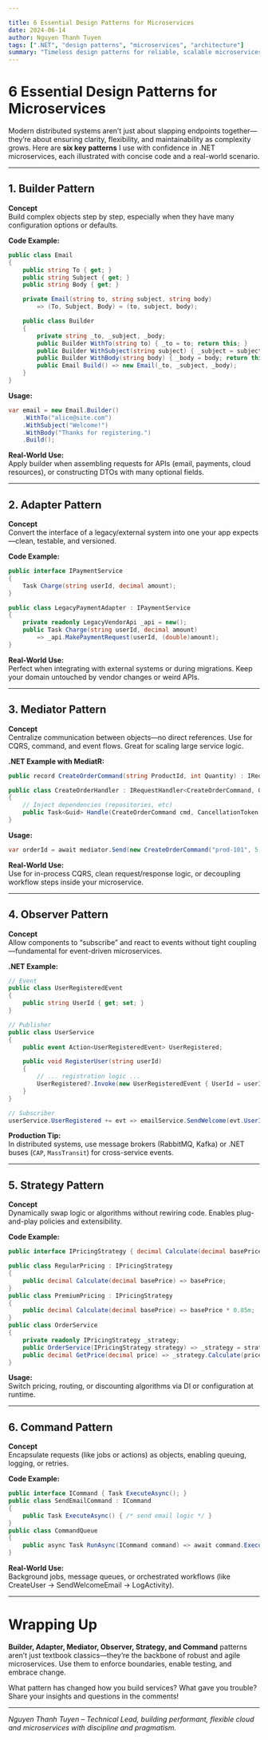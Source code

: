 ```yaml
---

title: 6 Essential Design Patterns for Microservices 
date: 2024-06-14  
author: Nguyen Thanh Tuyen  
tags: [".NET", "design patterns", "microservices", "architecture"]  
summary: "Timeless design patterns for reliable, scalable microservices."  
---
```


# 6 Essential Design Patterns for Microservices

Modern distributed systems aren’t just about slapping endpoints together—they’re about ensuring clarity, flexibility, and maintainability as complexity grows. Here are **six key patterns** I use with confidence in .NET microservices, each illustrated with concise code and a real-world scenario.

---

## 1. Builder Pattern

**Concept**  
Build complex objects step by step, especially when they have many configuration options or defaults.

**Code Example:**  
```csharp
public class Email
{
    public string To { get; }
    public string Subject { get; }
    public string Body { get; }

    private Email(string to, string subject, string body)
        => (To, Subject, Body) = (to, subject, body);

    public class Builder
    {
        private string _to, _subject, _body;
        public Builder WithTo(string to) { _to = to; return this; }
        public Builder WithSubject(string subject) { _subject = subject; return this; }
        public Builder WithBody(string body) { _body = body; return this; }
        public Email Build() => new Email(_to, _subject, _body);
    }
}
```
**Usage:**  
```csharp
var email = new Email.Builder()
    .WithTo("alice@site.com")
    .WithSubject("Welcome!")
    .WithBody("Thanks for registering.")
    .Build();
```
**Real-World Use:**  
Apply builder when assembling requests for APIs (email, payments, cloud resources), or constructing DTOs with many optional fields.

---

## 2. Adapter Pattern

**Concept**  
Convert the interface of a legacy/external system into one your app expects—clean, testable, and versioned.

**Code Example:**  
```csharp
public interface IPaymentService
{
    Task Charge(string userId, decimal amount);
}

public class LegacyPaymentAdapter : IPaymentService
{
    private readonly LegacyVendorApi _api = new();
    public Task Charge(string userId, decimal amount)
        => _api.MakePaymentRequest(userId, (double)amount);
}
```
**Real-World Use:**  
Perfect when integrating with external systems or during migrations. Keep your domain untouched by vendor changes or weird APIs.

---

## 3. Mediator Pattern

**Concept**  
Centralize communication between objects—no direct references. Use for CQRS, command, and event flows. Great for scaling large service logic.

**.NET Example with MediatR:**  
```csharp
public record CreateOrderCommand(string ProductId, int Quantity) : IRequest<Guid>;

public class CreateOrderHandler : IRequestHandler<CreateOrderCommand, Guid>
{
    // Inject dependencies (repositories, etc)
    public Task<Guid> Handle(CreateOrderCommand cmd, CancellationToken ct) {/*...*/}
}
```
**Usage:**  
```csharp
var orderId = await mediator.Send(new CreateOrderCommand("prod-101", 5));
```
**Real-World Use:**  
Use for in-process CQRS, clean request/response logic, or decoupling workflow steps inside your microservice.

---

## 4. Observer Pattern

**Concept**  
Allow components to “subscribe” and react to events without tight coupling—fundamental for event-driven microservices.

**.NET Example:**  
```csharp
// Event
public class UserRegisteredEvent
{
    public string UserId { get; set; }
}

// Publisher
public class UserService
{
    public event Action<UserRegisteredEvent> UserRegistered;

    public void RegisterUser(string userId)
    {
        // ... registration logic ...
        UserRegistered?.Invoke(new UserRegisteredEvent { UserId = userId });
    }
}

// Subscriber
userService.UserRegistered += evt => emailService.SendWelcome(evt.UserId);
```
**Production Tip:**  
In distributed systems, use message brokers (RabbitMQ, Kafka) or .NET buses (`CAP`, `MassTransit`) for cross-service events.

---

## 5. Strategy Pattern

**Concept**  
Dynamically swap logic or algorithms without rewiring code. Enables plug-and-play policies and extensibility.

**Code Example:**  
```csharp
public interface IPricingStrategy { decimal Calculate(decimal basePrice); }

public class RegularPricing : IPricingStrategy
{
    public decimal Calculate(decimal basePrice) => basePrice;
}
public class PremiumPricing : IPricingStrategy
{
    public decimal Calculate(decimal basePrice) => basePrice * 0.85m;
}
public class OrderService
{
    private readonly IPricingStrategy _strategy;
    public OrderService(IPricingStrategy strategy) => _strategy = strategy;
    public decimal GetPrice(decimal price) => _strategy.Calculate(price);
}
```
**Usage:**  
Switch pricing, routing, or discounting algorithms via DI or configuration at runtime.

---

## 6. Command Pattern

**Concept**  
Encapsulate requests (like jobs or actions) as objects, enabling queuing, logging, or retries.

**Code Example:**  
```csharp
public interface ICommand { Task ExecuteAsync(); }
public class SendEmailCommand : ICommand
{
    public Task ExecuteAsync() { /* send email logic */ }
}
public class CommandQueue
{
    public async Task RunAsync(ICommand command) => await command.ExecuteAsync();
}
```
**Real-World Use:**  
Background jobs, message queues, or orchestrated workflows (like CreateUser → SendWelcomeEmail → LogActivity).

---

# Wrapping Up

**Builder, Adapter, Mediator, Observer, Strategy, and Command** patterns aren’t just textbook classics—they’re the backbone of robust and agile microservices. Use them to enforce boundaries, enable testing, and embrace change.

What pattern has changed how you build services? What gave you trouble? Share your insights and questions in the comments!

---

*Nguyen Thanh Tuyen – Technical Lead, building performant, flexible cloud and microservices with discipline and pragmatism.*